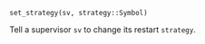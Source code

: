 ```
set_strategy(sv, strategy::Symbol)
```

Tell a supervisor `sv` to change its restart `strategy`.
